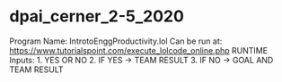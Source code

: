 # dpai_cerner_2-5_2020
Program Name: IntrotoEnggProductivity.lol 
Can be run at: https://www.tutorialspoint.com/execute_lolcode_online.php 
RUNTIME Inputs: 1. YES OR NO 
                2. IF YES -> TEAM RESULT
				3. IF NO  -> GOAL AND TEAM RESULT
